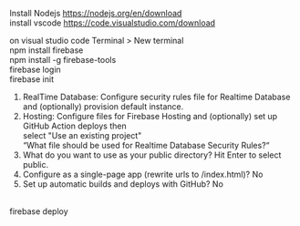 Install Nodejs https://nodejs.org/en/download <br>
install vscode https://code.visualstudio.com/download <br>

on visual studio code Terminal > New terminal <br>
npm install firebase <br>
npm install -g firebase-tools <br>
firebase login <br>
firebase init <br>

1. RealTime Database: Configure security rules file for Realtime Database and (optionally) provision default instance.
2. Hosting: Configure files for Firebase Hosting and (optionally) set up GitHub Action deploys
then <br>
select "Use an existing project" <br>
“What file should be used for Realtime Database Security Rules?“ <br>
1. What do you want to use as your public directory? Hit Enter to select public.
2. Configure as a single-page app (rewrite urls to /index.html)? No
3. Set up automatic builds and deploys with GitHub? No
<br>
firebase deploy
